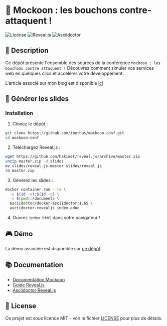 # 🦝 Mockoon : les bouchons contre-attaquent !

![License](https://img.shields.io/badge/license-MIT-green)
![Reveal.js](https://img.shields.io/badge/reveal.js-4.5.0-yellow)
![Asciidoctor](https://img.shields.io/badge/asciidoctor-2.0-blue)

## 📝 Description

Ce dépôt présente l'ensemble des sources de la conférence `Mockoon : les bouchons contre attaquent !`
Découvrez comment simuler vos services web en quelques clics et accélérer votre développement.

L'article associé sur mon blog est disponible [ici](https://blog.hot-coffee.dev/blog/mockoon_conf/)

## 🚀 Générer les slides

### Installation

1. Clonez le dépôt :
```bash
git clone https://github.com/ibethus/mockoon-conf.git
cd mockoon-conf
```

2. Téléchargez Reveal.js :
```bash
wget https://github.com/hakimel/reveal.js/archive/master.zip
unzip master.zip -d slides
mv slides/reveal.js-master slides/reveal.js
rm master.zip
```

3. Générez les slides :
```bash
docker container run --rm \
  -u $(id -u):$(id -g) \
  -v $(pwd):/documents \
  asciidoctor/docker-asciidoctor:1.65 \
  asciidoctor-revealjs index.adoc
```

4. Ouvrez `index.html` dans votre navigateur !

## 🎮 Démo

La démo associée est disponible sur [ce dépôt](https://github.com/ibethus/mockoon-conf-demo).

## 📚 Documentation

- [Documentation Mockoon](https://mockoon.com/docs/latest/about/)
- [Guide Reveal.js](https://revealjs.com/)
- [Asciidoctor Reveal.js](https://docs.asciidoctor.org/reveal.js-converter/latest/)

## 📝 License

Ce projet est sous licence MIT - voir le fichier [LICENSE](./LICENSE.md) pour plus de détails.